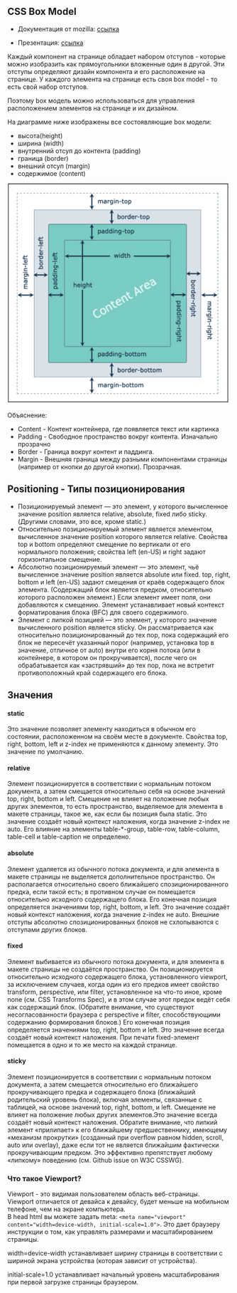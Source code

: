 ## CSS Box Model

- Документация от mozilla: [ссылка](https://developer.mozilla.org/ru/docs/Learn/CSS/Building_blocks/The_box_model)  

- Презентация: [ссылка](https://github.com/ait-tr/cohort24/blob/main/front_end/lesson_03/css-box-model.pdf)

Каждый компонент на странице обладает набором отступов - которые можно изобразить как прямоугольники вложенные один в другой. Эти отступы определяют дизайн компонента и его расположение на странице. У каждого элемента на странице есть своя box model - то есть свой набор отступов.

Поэтому box модель можно использоваться для управления расположением элементов на странице и их дизайном. 

На диаграмме ниже изображены все состоявляющие box модели: 
- высота(height) 
- ширина (width)
- внутренний отсуп до контента (padding)
- граница (border)
- внешний отсуп (margin)
- содержимое (content)

<img src="./img/css-box-model.png" alt="drawing" width="500"/>

Объяснение:

- Content - Контент контейнера, где появляется текст или картинка
- Padding - Свободное пространство вокруг контента. Изначально прозрачно
- Border - Граница вокруг контент и паддинга. 
- Margin - Внешняя граница между разными компонентами страницы (например от кнопки до другой кнопки). Прозрачная. 

## Positioning - Типы позиционирования
- Позиционируемый элемент — это элемент, у которого вычисленное значение position является relative, absolute, fixed либо sticky. (Другими словами, это все, кроме static.)
- Относительно позиционируемый элемент является элементом, вычисленное значение position которого является relative. Свойства top и bottom определяют смещение по вертикали от его нормального положения; свойства left (en-US) и right задают горизонтальное смещение.
- Абсолютно позиционируемый элемент — это элемент, чьё вычисленное значение position является absolute или fixed. top, right, bottom и left (en-US) задают смещения от краёв содержащего блок элемента. (Содержащий блок является предком, относительно которого расположен элемент.) Если элемент имеет поля, они добавляются к смещению. Элемент устанавливает новый контекст форматирования блока (BFC) для своего содержимого.
- Элемент с липкой позицией — это элемент, у которого значение вычисленного position является sticky. Он рассматривается как относительно позиционированный до тех пор, пока содержащий его блок не пересечёт указанный порог (например, установка top в значение, отличное от auto) внутри его корня потока (или в контейнере, в котором он прокручивается), после чего он обрабатывается как «застрявший» до тех пор, пока не встретит противоположный край содержащего его блока.

## Значения
#### static

Это значение позволяет элементу находиться в обычном его состоянии, расположенном на своём месте в документе. Свойства top, right, bottom, left и z-index не применяются к данному элементу. Это значение по умолчанию.

#### relative

Элемент позиционируется в соответствии с нормальным потоком документа, а затем смещается относительно себя на основе значений top, right, bottom и left. Смещение не влияет на положение любых других элементов, то есть пространство, выделяемое для элемента в макете страницы, такое же, как если бы позиция была static. Это значение создаёт новый контекст наложения, когда значение z-index не auto. Его влияние на элементы table-*-group, table-row, table-column, table-cell и table-caption не определено.

#### absolute

Элемент удаляется из обычного потока документа, и для элемента в макете страницы не выделяется дополнительное пространство. Он располагается относительно своего ближайшего спозиционированного предка, если такой есть; в противном случае он помещается относительно исходного содержащего блока. Его конечная позиция определяется значениями top, right, bottom, и left. Это значение создаёт новый контекст наложения, когда значение z-index не auto. Внешние отступы абсолютно спозиционированных блоков не схлопываются с отступами других блоков.

#### fixed

Элемент выбивается из обычного потока документа, и для элемента в макете страницы не создаётся пространство. Он позиционируется относительно исходного содержащего блока, установленного viewport, за исключением случаев, когда один из его предков имеет свойство transform, perspective, или filter, установленное на что-то иное, кроме none (см. CSS Transforms Spec), и в этом случае этот предок ведёт себя как содержащий блок. (Обратите внимание, что существуют несогласованности браузера с perspective и filter, способствующими содержанию формирования блоков.) Его конечная позиция определяется значениями top, right, bottom и left. Это значение всегда создаёт новый контекст наложения. При печати fixed-элемент помещается в одно и то же место на каждой странице.

#### sticky

Элемент позиционируется в соответствии с нормальным потоком документа, а затем смещается относительно его ближайшего прокручивающего предка и содержащего блока (ближайший родительский уровень блока), включая элементы, связанные с таблицей, на основе значений top, right, bottom, и left. Смещение не влияет на положение любых других элементов.Это значение всегда создаёт новый контекст наложения. Обратите внимание, что липкий элемент «прилипает» к его ближайшему предшественнику, имеющему «механизм прокрутки» (созданный при overflow равном hidden, scroll, auto или overlay), даже если тот не является ближайшим фактически прокручивающим предком. Это эффективно препятствует любому «липкому» поведению (см. Github issue on W3C CSSWG).


### Что такое Viewport?
Viewport - это видимая пользователем область веб-страницы.  
Viewport отличается от девайса к девайсу, будет меньше на мобильном телефоне, чем на экране компьютера.   
В head html вы можете задать meta:
`<meta name="viewport" content="width=device-width, initial-scale=1.0">`.
Это дает браузеру инструкции о том, как управлять размерами и масштабированием страницы.

width=device-width устанавливает ширину страницы в соответствии с шириной экрана устройства (которая зависит от устройства).

initial-scale=1.0 устанавливает начальный уровень масштабирования при первой загрузке страницы браузером.
